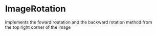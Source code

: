 # ImageRotation
Implements the foward roatation and the backward rotation method from the top right corner of the image
